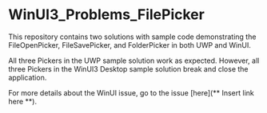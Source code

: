 # WinUI3_Problems_FilePicker

This repository contains two solutions with sample code demonstrating the FileOpenPicker, FileSavePicker, and FolderPicker in both UWP and WinUI.

All three Pickers in the UWP sample solution work as expected. However, all three Pickers in the WinUI3 Desktop sample solution break and close the application.

For more details about the WinUI issue, go to the issue [here](** Insert link here **). 